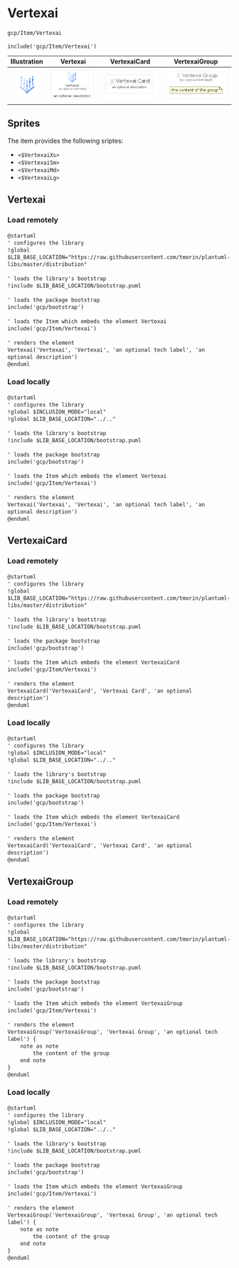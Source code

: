 # Vertexai


```text
gcp/Item/Vertexai
```

```text
include('gcp/Item/Vertexai')
```



| Illustration | Vertexai | VertexaiCard | VertexaiGroup |
| :---: | :---: | :---: | :---: |
| ![illustration for Illustration](../../gcp/Item/Vertexai.png) | ![illustration for Vertexai](../../gcp/Item/Vertexai.Local.png) | ![illustration for VertexaiCard](../../gcp/Item/VertexaiCard.Local.png) | ![illustration for VertexaiGroup](../../gcp/Item/VertexaiGroup.Local.png) |



## Sprites
The item provides the following sriptes:

- `<$VertexaiXs>`
- `<$VertexaiSm>`
- `<$VertexaiMd>`
- `<$VertexaiLg>`





## Vertexai

### Load remotely
```plantuml
@startuml
' configures the library
!global $LIB_BASE_LOCATION="https://raw.githubusercontent.com/tmorin/plantuml-libs/master/distribution"

' loads the library's bootstrap
!include $LIB_BASE_LOCATION/bootstrap.puml

' loads the package bootstrap
include('gcp/bootstrap')

' loads the Item which embeds the element Vertexai
include('gcp/Item/Vertexai')

' renders the element
Vertexai('Vertexai', 'Vertexai', 'an optional tech label', 'an optional description')
@enduml
```

### Load locally
```plantuml
@startuml
' configures the library
!global $INCLUSION_MODE="local"
!global $LIB_BASE_LOCATION="../.."

' loads the library's bootstrap
!include $LIB_BASE_LOCATION/bootstrap.puml

' loads the package bootstrap
include('gcp/bootstrap')

' loads the Item which embeds the element Vertexai
include('gcp/Item/Vertexai')

' renders the element
Vertexai('Vertexai', 'Vertexai', 'an optional tech label', 'an optional description')
@enduml
```

## VertexaiCard

### Load remotely
```plantuml
@startuml
' configures the library
!global $LIB_BASE_LOCATION="https://raw.githubusercontent.com/tmorin/plantuml-libs/master/distribution"

' loads the library's bootstrap
!include $LIB_BASE_LOCATION/bootstrap.puml

' loads the package bootstrap
include('gcp/bootstrap')

' loads the Item which embeds the element VertexaiCard
include('gcp/Item/Vertexai')

' renders the element
VertexaiCard('VertexaiCard', 'Vertexai Card', 'an optional description')
@enduml
```

### Load locally
```plantuml
@startuml
' configures the library
!global $INCLUSION_MODE="local"
!global $LIB_BASE_LOCATION="../.."

' loads the library's bootstrap
!include $LIB_BASE_LOCATION/bootstrap.puml

' loads the package bootstrap
include('gcp/bootstrap')

' loads the Item which embeds the element VertexaiCard
include('gcp/Item/Vertexai')

' renders the element
VertexaiCard('VertexaiCard', 'Vertexai Card', 'an optional description')
@enduml
```

## VertexaiGroup

### Load remotely
```plantuml
@startuml
' configures the library
!global $LIB_BASE_LOCATION="https://raw.githubusercontent.com/tmorin/plantuml-libs/master/distribution"

' loads the library's bootstrap
!include $LIB_BASE_LOCATION/bootstrap.puml

' loads the package bootstrap
include('gcp/bootstrap')

' loads the Item which embeds the element VertexaiGroup
include('gcp/Item/Vertexai')

' renders the element
VertexaiGroup('VertexaiGroup', 'Vertexai Group', 'an optional tech label') {
    note as note
        the content of the group
    end note
}
@enduml
```

### Load locally
```plantuml
@startuml
' configures the library
!global $INCLUSION_MODE="local"
!global $LIB_BASE_LOCATION="../.."

' loads the library's bootstrap
!include $LIB_BASE_LOCATION/bootstrap.puml

' loads the package bootstrap
include('gcp/bootstrap')

' loads the Item which embeds the element VertexaiGroup
include('gcp/Item/Vertexai')

' renders the element
VertexaiGroup('VertexaiGroup', 'Vertexai Group', 'an optional tech label') {
    note as note
        the content of the group
    end note
}
@enduml
```

